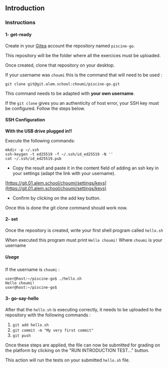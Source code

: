 ## Introduction

### Instructions

#### 1- get-ready

Create in your [Gitea](https://git.01.alem.school) account the repository named `piscine-go`.

This repository will be the folder where all the exercices must be uploaded.

Once created, clone that repository on your desktop.

If your username was `choumi` this is the command that will need to be used :

`git clone git@git.alem.school:choumi/piscine-go.git`

This command needs to be adapted with **your own username**.

If the `git clone` gives you an authenticity of host error, your SSH key must be configured.
Follow the steps below.

#### SSH Configuration

**With the USB drive plugged in!!**

Execute the following commands:

```console
mkdir -p ~/.ssh
ssh-keygen -t ed25519 -f ~/.ssh/id_ed25519 -N ''
cat ~/.ssh/id_ed25519.pub
```

-   Copy the result and paste it in the content field of adding an ssh key in your settings (adapt the link with your username).

[https://git.01.alem.school/choumi/settings/keys](https://git.01.alem.school/choumi/settings/keys)

-   Confirm by clicking on the add key button.

Once this is done the git clone command should work now.

#### 2- set

Once the repository is created, write your first shell program called `hello.sh`

When executed this program must print `Hello choumi!`
Where `choumi` is your username

##### Usage

If the username is `choumi` :

```console
user@host:~/piscine-go$ ./hello.sh
Hello choumi!
user@host:~/piscine-go$
```

#### 3- go-say-hello

After that the `hello.sh` is executing correctly, it needs to be uploaded to the repository with the following commands :

1. `git add hello.sh`
2. `git commit -m "My very first commit"`
3. `git push`

Once these steps are applied, the file can now be submitted for grading on the platform by clicking on the "RUN INTRODUCTION TEST..." button.

This action will run the tests on your submitted `hello.sh` file.
